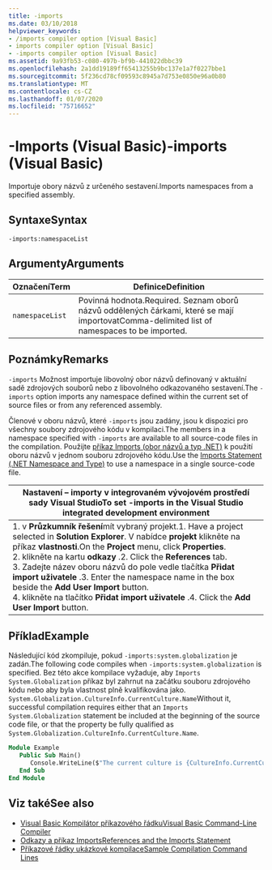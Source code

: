 ```yaml
---
title: -imports
ms.date: 03/10/2018
helpviewer_keywords:
- /imports compiler option [Visual Basic]
- imports compiler option [Visual Basic]
- -imports compiler option [Visual Basic]
ms.assetid: 9a93fb53-c080-497b-bf9b-441022dbbc39
ms.openlocfilehash: 2a1dd19189ff65413255b9bc137e1a7f0227bbe1
ms.sourcegitcommit: 5f236cd78cf09593c8945a7d753e0850e96a0b80
ms.translationtype: MT
ms.contentlocale: cs-CZ
ms.lasthandoff: 01/07/2020
ms.locfileid: "75716652"
---
```

# <a name="-imports-visual-basic"></a><span data-ttu-id="1db85-102">-Imports (Visual Basic)</span><span class="sxs-lookup"><span data-stu-id="1db85-102">-imports (Visual Basic)</span></span>
<span data-ttu-id="1db85-103">Importuje obory názvů z určeného sestavení.</span><span class="sxs-lookup"><span data-stu-id="1db85-103">Imports namespaces from a specified assembly.</span></span>  
  
## <a name="syntax"></a><span data-ttu-id="1db85-104">Syntaxe</span><span class="sxs-lookup"><span data-stu-id="1db85-104">Syntax</span></span>  
  
```console  
-imports:namespaceList  
```  
  
## <a name="arguments"></a><span data-ttu-id="1db85-105">Argumenty</span><span class="sxs-lookup"><span data-stu-id="1db85-105">Arguments</span></span>  
  
|<span data-ttu-id="1db85-106">Označení</span><span class="sxs-lookup"><span data-stu-id="1db85-106">Term</span></span>|<span data-ttu-id="1db85-107">Definice</span><span class="sxs-lookup"><span data-stu-id="1db85-107">Definition</span></span>|  
|---|---|  
|`namespaceList`|<span data-ttu-id="1db85-108">Povinná hodnota.</span><span class="sxs-lookup"><span data-stu-id="1db85-108">Required.</span></span> <span data-ttu-id="1db85-109">Seznam oborů názvů oddělených čárkami, které se mají importovat</span><span class="sxs-lookup"><span data-stu-id="1db85-109">Comma-delimited list of namespaces to be imported.</span></span>|  
  
## <a name="remarks"></a><span data-ttu-id="1db85-110">Poznámky</span><span class="sxs-lookup"><span data-stu-id="1db85-110">Remarks</span></span>  
 <span data-ttu-id="1db85-111">`-imports` Možnost importuje libovolný obor názvů definovaný v aktuální sadě zdrojových souborů nebo z libovolného odkazovaného sestavení.</span><span class="sxs-lookup"><span data-stu-id="1db85-111">The `-imports` option imports any namespace defined within the current set of source files or from any referenced assembly.</span></span>  
  
 <span data-ttu-id="1db85-112">Členové v oboru názvů, které `-imports` jsou zadány, jsou k dispozici pro všechny soubory zdrojového kódu v kompilaci.</span><span class="sxs-lookup"><span data-stu-id="1db85-112">The members in a namespace specified with `-imports` are available to all source-code files in the compilation.</span></span> <span data-ttu-id="1db85-113">Použijte [příkaz Imports (obor názvů a typ .NET)](../../../visual-basic/language-reference/statements/imports-statement-net-namespace-and-type.md) k použití oboru názvů v jednom souboru zdrojového kódu.</span><span class="sxs-lookup"><span data-stu-id="1db85-113">Use the [Imports Statement (.NET Namespace and Type)](../../../visual-basic/language-reference/statements/imports-statement-net-namespace-and-type.md) to use a namespace in a single source-code file.</span></span>  
  
|<span data-ttu-id="1db85-114">Nastavení – importy v integrovaném vývojovém prostředí sady Visual Studio</span><span class="sxs-lookup"><span data-stu-id="1db85-114">To set -imports in the Visual Studio integrated development environment</span></span>|  
|---|  
|<span data-ttu-id="1db85-115">1. v **Průzkumník řešení**mít vybraný projekt.</span><span class="sxs-lookup"><span data-stu-id="1db85-115">1.  Have a project selected in **Solution Explorer**.</span></span> <span data-ttu-id="1db85-116">V nabídce **projekt** klikněte na příkaz **vlastnosti**.</span><span class="sxs-lookup"><span data-stu-id="1db85-116">On the **Project** menu, click **Properties**.</span></span> <br /><span data-ttu-id="1db85-117">2. klikněte na kartu **odkazy** .</span><span class="sxs-lookup"><span data-stu-id="1db85-117">2.  Click the **References** tab.</span></span><br /><span data-ttu-id="1db85-118">3. Zadejte název oboru názvů do pole vedle tlačítka **Přidat import uživatele** .</span><span class="sxs-lookup"><span data-stu-id="1db85-118">3.  Enter the namespace name in the box beside the **Add User Import** button.</span></span><br /><span data-ttu-id="1db85-119">4. klikněte na tlačítko **Přidat import uživatele** .</span><span class="sxs-lookup"><span data-stu-id="1db85-119">4.  Click the **Add User Import** button.</span></span>|  
  
## <a name="example"></a><span data-ttu-id="1db85-120">Příklad</span><span class="sxs-lookup"><span data-stu-id="1db85-120">Example</span></span>  
 <span data-ttu-id="1db85-121">Následující kód zkompiluje, pokud `-imports:system.globalization` je zadán.</span><span class="sxs-lookup"><span data-stu-id="1db85-121">The following code compiles when `-imports:system.globalization` is specified.</span></span> <span data-ttu-id="1db85-122">Bez této akce kompilace vyžaduje, aby `Imports System.Globalization` příkaz byl zahrnut na začátku souboru zdrojového kódu nebo aby byla vlastnost plně kvalifikována jako. `System.Globalization.CultureInfo.CurrentCulture.Name`</span><span class="sxs-lookup"><span data-stu-id="1db85-122">Without it, successful compilation requires either that an `Imports System.Globalization` statement be included at the beginning of the source code file, or that the property be fully qualified as `System.Globalization.CultureInfo.CurrentCulture.Name`.</span></span>

```vb
Module Example
   Public Sub Main()
      Console.WriteLine($"The current culture is {CultureInfo.CurrentCulture.Name}")
   End Sub
End Module
```

## <a name="see-also"></a><span data-ttu-id="1db85-123">Viz také</span><span class="sxs-lookup"><span data-stu-id="1db85-123">See also</span></span>

- [<span data-ttu-id="1db85-124">Visual Basic Kompilátor příkazového řádku</span><span class="sxs-lookup"><span data-stu-id="1db85-124">Visual Basic Command-Line Compiler</span></span>](../../../visual-basic/reference/command-line-compiler/index.md)
- [<span data-ttu-id="1db85-125">Odkazy a příkaz Imports</span><span class="sxs-lookup"><span data-stu-id="1db85-125">References and the Imports Statement</span></span>](../../../visual-basic/programming-guide/program-structure/references-and-the-imports-statement.md)
- [<span data-ttu-id="1db85-126">Příkazové řádky ukázkové kompilace</span><span class="sxs-lookup"><span data-stu-id="1db85-126">Sample Compilation Command Lines</span></span>](../../../visual-basic/reference/command-line-compiler/sample-compilation-command-lines.md)
